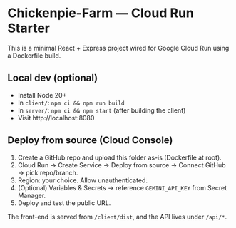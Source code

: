 # Chickenpie-Farm — Cloud Run Starter

This is a minimal React + Express project wired for Google Cloud Run using a Dockerfile build.

## Local dev (optional)
- Install Node 20+
- In `client/`: `npm ci && npm run build`
- In `server/`: `npm ci && npm start` (after building the client)
- Visit http://localhost:8080

## Deploy from source (Cloud Console)
1. Create a GitHub repo and upload this folder as-is (Dockerfile at root).
2. Cloud Run → Create Service → Deploy from source → Connect GitHub → pick repo/branch.
3. Region: your choice. Allow unauthenticated.
4. (Optional) Variables & Secrets → reference `GEMINI_API_KEY` from Secret Manager.
5. Deploy and test the public URL.

The front-end is served from `/client/dist`, and the API lives under `/api/*`.
